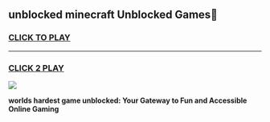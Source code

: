 
## unblocked minecraft Unblocked Games👋
<h3>
<a href="https://premium.freeplayer.one?title=unblocked_minecraft&ref=16F">CLICK TO PLAY</a></h3>
<hr>

<h3>
<a href="https://premium.freeplayer.one?title=unblocked_minecraft&ref=16F">CLICK 2 PLAY</a>
  
</h3>

<a href="https://premium.freeplayer.one?title=unblocked_minecraft&ref=16F/"><img src="https://clearcache.store/games.png"></a>


**worlds hardest game unblocked: Your Gateway to Fun and Accessible Online Gaming**
